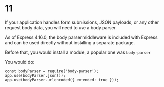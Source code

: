 # 11

If your application handles form submissions, JSON payloads, or any other request body data, you will need to use a body parser.

As of Express 4.16.0, the body parser middleware is included with Express and can be used directly without installing a separate package.

Before that, you would install a module, a popular one was `body-parser`

You would do:

    const bodyParser = require('body-parser');
    app.use(bodyParser.json());
    app.use(bodyParser.urlencoded({ extended: true }));